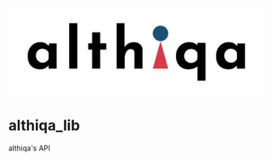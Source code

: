 ![alt text](https://github.com/althiqa/althiqa_lib/blob/main/img/logoAlthiqa.png?raw=true)
# althiqa_lib
althiqa's API
